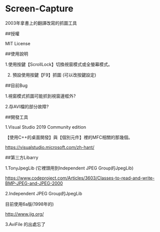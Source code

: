 # Screen-Capture

2003年拿書上的翻譯改寫的抓圖工具

##授權

MIT License

##使用說明

1.使用按鍵【ScrollLock】切換視窗模式或全螢幕模式。

2. 預設使用按鍵【F9】抓圖 (可以改按鍵設定)


##目前Bug

1.視窗模式抓圖可能抓到視窗邊框外?

2.存AVI檔的部分故障? 

##開發工具

1.Visual Studio 2019 Community edition

【使用C++的桌面開發】與【個別元件】裡的MFC相關的那幾個。

https://visualstudio.microsoft.com/zh-hant/

##第三方Libarry

1.TonyJpegLib (它裡頭用到Independent JPEG Group的JpegLib)

https://www.codeproject.com/Articles/3603/Classes-to-read-and-write-BMP-JPEG-and-JPEG-2000

2.Independent JPEG Group的JpegLib

目前使用6a版(1998年的)

http://www.ijg.org/

3.AviFile 的出處忘了

